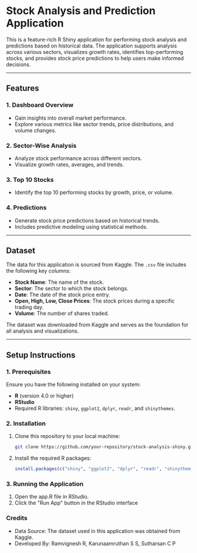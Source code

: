 # **Stock Analysis and Prediction Application**

This is a feature-rich R Shiny application for performing stock analysis and predictions based on historical data. The application supports analysis across various sectors, visualizes growth rates, identifies top-performing stocks, and provides stock price predictions to help users make informed decisions.

---

## **Features**

### **1. Dashboard Overview**
- Gain insights into overall market performance.
- Explore various metrics like sector trends, price distributions, and volume changes.

### **2. Sector-Wise Analysis**
- Analyze stock performance across different sectors.
- Visualize growth rates, averages, and trends.

### **3. Top 10 Stocks**
- Identify the top 10 performing stocks by growth, price, or volume.

### **4. Predictions**
- Generate stock price predictions based on historical trends.
- Includes predictive modeling using statistical methods.

---

## **Dataset**

The data for this application is sourced from Kaggle. The `.csv` file includes the following key columns:
- **Stock Name**: The name of the stock.
- **Sector**: The sector to which the stock belongs.
- **Date**: The date of the stock price entry.
- **Open, High, Low, Close Prices**: The stock prices during a specific trading day.
- **Volume**: The number of shares traded.

The dataset was downloaded from Kaggle and serves as the foundation for all analysis and visualizations.

---

## **Setup Instructions**

### **1. Prerequisites**
Ensure you have the following installed on your system:
- **R** (version 4.0 or higher)
- **RStudio**
- Required R libraries: `shiny`, `ggplot2`, `dplyr`, `readr`, and `shinythemes`.

### **2. Installation**
1. Clone this repository to your local machine:
   ```bash
   git clone https://github.com/your-repository/stock-analysis-shiny.git
2. Install the required R packages:
   ```R
   install.packages(c("shiny", "ggplot2", "dplyr", "readr", "shinythemes"))
### **3. Running the Application**
1. Open the app.R file in RStudio.
2. Click the "Run App" button in the RStudio interface 

### **Credits**
- Data Source: The dataset used in this application was obtained from Kaggle.
- Developed By: Ramvignesh R, Karunaamruthan S S, Sutharsan C P
